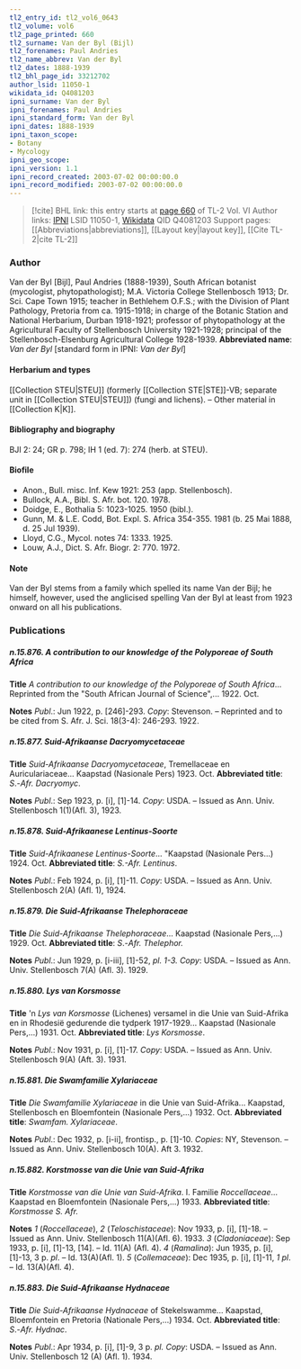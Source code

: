 ```yaml
---
tl2_entry_id: tl2_vol6_0643
tl2_volume: vol6
tl2_page_printed: 660
tl2_surname: Van der Byl (Bijl)
tl2_forenames: Paul Andries
tl2_name_abbrev: Van der Byl
tl2_dates: 1888-1939
tl2_bhl_page_id: 33212702
author_lsid: 11050-1
wikidata_id: Q4081203
ipni_surname: Van der Byl
ipni_forenames: Paul Andries
ipni_standard_form: Van der Byl
ipni_dates: 1888-1939
ipni_taxon_scope: 
- Botany
- Mycology
ipni_geo_scope: 
ipni_version: 1.1
ipni_record_created: 2003-07-02 00:00:00.0
ipni_record_modified: 2003-07-02 00:00:00.0
---
```


> [!cite] BHL link: this entry starts at [page 660](https://www.biodiversitylibrary.org/page/33212702) of TL-2 Vol. VI
> Author links: [IPNI](https://www.ipni.org/a/11050-1) LSID 11050-1, [Wikidata](https://www.wikidata.org/wiki/Q4081203) QID Q4081203
> Support pages: [[Abbreviations|abbreviations]], [[Layout key|layout key]], [[Cite TL-2|cite TL-2]]

### Author

Van der Byl \[Bijl\], Paul Andries (1888-1939), South African botanist (mycologist, phytopathologist); M.A. Victoria College Stellenbosch 1913; Dr. Sci. Cape Town 1915; teacher in Bethlehem O.F.S.; with the Division of Plant Pathology, Pretoria from ca. 1915-1918; in charge of the Botanic Station and National Herbarium, Durban 1918-1921; professor of phytopathology at the Agricultural Faculty of Stellenbosch University 1921-1928; principal of the Stellenbosch-Elsenburg Agricultural College 1928-1939. 
**Abbreviated name**: *Van der Byl* \[standard form in IPNI: *Van der Byl*\]

#### Herbarium and types

[[Collection STEU|STEU]] (formerly [[Collection STE|STE]]-VB; separate unit in [[Collection STEU|STEU]]) (fungi and lichens). – Other material in [[Collection K|K]].

#### Bibliography and biography

BJI 2: 24; GR p. 798; IH 1 (ed. 7): 274 (herb. at STEU).

#### Biofile

- Anon., Bull. misc. Inf. Kew 1921: 253 (app. Stellenbosch).
- Bullock, A.A., Bibl. S. Afr. bot. 120. 1978.
- Doidge, E., Bothalia 5: 1023-1025. 1950 (bibl.).
- Gunn, M. & L.E. Codd, Bot. Expl. S. Africa 354-355. 1981 (b. 25 Mai 1888, d. 25 Jul 1939).
- Lloyd, C.G., Mycol. notes 74: 1333. 1925.
- Louw, A.J., Dict. S. Afr. Biogr. 2: 770. 1972.

#### Note

Van der Byl stems from a family which spelled its name Van der Bijl; he himself, however, used the anglicised spelling Van der Byl at least from 1923 onward on all his publications.

### Publications

##### n.15.876. A contribution to our knowledge of the Polyporeae of South Africa

**Title**
*A contribution to our knowledge of the Polyporeae of South Africa*... Reprinted from the "South African Journal of Science",... 1922. Oct.

**Notes**
*Publ*.: Jun 1922, p. \[246\]-293. *Copy*: Stevenson. – Reprinted and to be cited from S. Afr. J. Sci. 18(3-4): 246-293. 1922.

##### n.15.877. Suid-Afrikaanse Dacryomycetaceae

**Title**
*Suid-Afrikaanse Dacryomycetaceae*, Tremellaceae en Auriculariaceae... Kaapstad (Nasionale Pers) 1923. Oct.
**Abbreviated title**: *S*.-*Afr. Dacryomyc*.

**Notes**
*Publ*.: Sep 1923, p. \[i\], \[1\]-14. *Copy*: USDA. – Issued as Ann. Univ. Stellenbosch 1(1)(Afl. 3), 1923.

##### n.15.878. Suid-Afrikaanese Lentinus-Soorte

**Title**
*Suid-Afrikaanese Lentinus-Soorte*... "Kaapstad (Nasionale Pers...) 1924. Oct.
**Abbreviated title**: *S.-Afr. Lentinus*.

**Notes**
*Publ*.: Feb 1924, p. \[i\], \[1\]-11. *Copy*: USDA. – Issued as Ann. Univ. Stellenbosch 2(A) (Afl. 1), 1924.

##### n.15.879. Die Suid-Afrikaanse Thelephoraceae

**Title**
*Die Suid-Afrikaanse Thelephoraceae*... Kaapstad (Nasionale Pers,...) 1929. Oct.
**Abbreviated title**: *S*.-*Afr. Thelephor.*

**Notes**
*Publ*.: Jun 1929, p. \[i-iii\], \[1\]-52, *pl. 1-3. Copy*: USDA. – Issued as Ann. Univ. Stellenbosch 7(A) (Afl. 3). 1929.

##### n.15.880. Lys van Korsmosse

**Title**
'n *Lys van Korsmosse* (Lichenes) versamel in die Unie van Suid-Afrika en in Rhodesië gedurende die tydperk 1917-1929... Kaapstad (Nasionale Pers,...) 1931. Oct.
**Abbreviated title**: *Lys Korsmosse*.

**Notes**
*Publ*.: Nov 1931, p. \[i\], \[1\]-17. *Copy*: USDA. – Issued as Ann. Univ. Stellenbosch 9(A) (Aft. 3). 1931.

##### n.15.881. Die Swamfamilie Xylariaceae

**Title**
*Die Swamfamilie Xylariaceae* in die Unie van Suid-Afrika... Kaapstad, Stellenbosch en Bloemfontein (Nasionale Pers,...) 1932. Oct.
**Abbreviated title**: *Swamfam. Xylariaceae*.

**Notes**
*Publ*.: Dec 1932, p. \[i-ii\], frontisp., p. \[1\]-10. *Copies*: NY, Stevenson. – Issued as Ann. Univ. Stellenbosch 10(A). Aft 3. 1932.

##### n.15.882. Korstmosse van die Unie van Suid-Afrika

**Title**
*Korstmosse van die Unie van Suid-Afrika*. I. Familie *Roccellaceae*... Kaapstad en Bloemfontein (Nasionale Pers,...) 1933.
**Abbreviated title**: *Korstmosse S. Afr.*

**Notes**
*1* (*Roccellaceae*), *2* (*Teloschistaceae*): Nov 1933, p. \[i\], \[1\]-18. – Issued as Ann. Univ. Stellenbosch 11(A)(Afl. 6). 1933.
*3* (*Cladoniaceae*): Sep 1933, p. \[i\], \[1\]-13, \[14\]. – Id. 11(A) (Afl. 4).
*4* (*Ramalina*): Jun 1935, p. \[i\], \[1\]-13, 3 p. *pl*. – Id. 13(A)(Afl. 1).
*5* (*Collemaceae*): Dec 1935, p. \[i\], \[1\]-11, *1 pl*. – Id. 13(A)(Afl. 4).

##### n.15.883. Die Suid-Afrikaanse Hydnaceae

**Title**
*Die Suid-Afrikaanse Hydnaceae* of Stekelswamme... Kaapstad, Bloemfontein en Pretoria (Nationale Pers,...) 1934. Oct.
**Abbreviated title**: *S*.-*Afr. Hydnac*.

**Notes**
*Publ*.: Apr 1934, p. \[i\], \[1\]-9, 3 p. *pl. Copy*: USDA. – Issued as Ann. Univ. Stellenbosch 12 (A) (Afl. 1). 1934.

